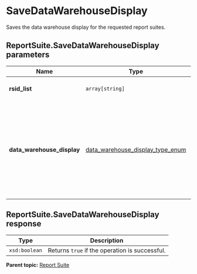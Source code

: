 # SaveDataWarehouseDisplay

Saves the data warehouse display for the requested report suites.

## ReportSuite.SaveDataWarehouseDisplay parameters

|Name|Type|Description|
|----|----|-----------|
|**rsid_list** |`array[string]` |A list of report suite IDs.|
|**data_warehouse_display** |[data_warehouse_display_type_enum](../../data_types/r_data_warehouse_display_type_enum.md#) | Data warehouse display setting, one of the following values of `string`: `none` `all-logins-have-access` `grayed-out-tab` `admins-only` `disabled` |

## ReportSuite.SaveDataWarehouseDisplay response

|Type|Description|
|----|-----------|
|`xsd:boolean` |Returns `true` if the operation is successful.|

**Parent topic:** [Report Suite](../../methods/report_suite/r_methods_reportsuite.md)

